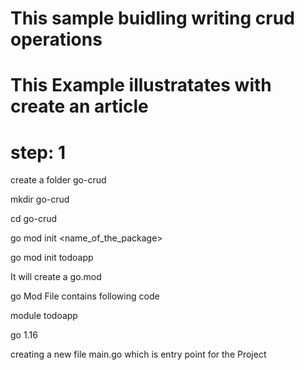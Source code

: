 # This sample buidling writing crud operations 
# This Example illustratates with create an article

# step: 1

create a folder go-crud

mkdir go-crud

cd go-crud 

go mod init <name_of_the_package>

go mod init todoapp 

It will create a go.mod

go Mod File contains following code 

module todoapp

go 1.16

creating a new file main.go which is entry point for the Project 


